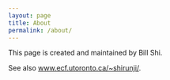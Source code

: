 ```yaml
---
layout: page
title: About
permalink: /about/
---
```


This page is created and maintained by Bill Shi.

See also <a href="http://www.ecf.utoronto.ca/~shirunji/">www.ecf.utoronto.ca/~shirunji/</a>.
